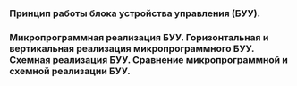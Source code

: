### Принцип работы блока устройства управления (БУУ).
### Микропрограммная реализация БУУ. Горизонтальная и вертикальная реализация микропрограммного БУУ. Схемная реализация БУУ. Сравнение микропрограммной и схемной реализации БУУ.